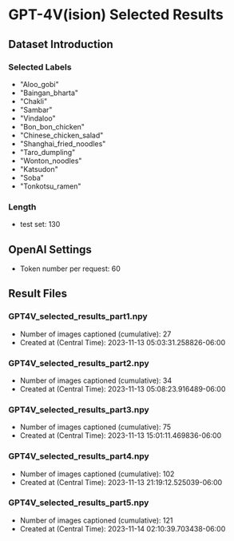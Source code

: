 # GPT-4V(ision) Selected Results
## Dataset Introduction
### Selected Labels
- "Aloo_gobi"
- "Baingan_bharta"
- "Chakli"
- "Sambar"
- "Vindaloo"
- "Bon_bon_chicken"
- "Chinese_chicken_salad"
- "Shanghai_fried_noodles"
- "Taro_dumpling"
- "Wonton_noodles"
- "Katsudon"
- "Soba"
- "Tonkotsu_ramen"
### Length
- test set: 130
## OpenAI Settings
- Token number per request: 60
## Result Files
### GPT4V_selected_results_part1.npy
- Number of images captioned (cumulative): 27
- Created at (Central Time): 2023-11-13 05:03:31.258826-06:00
### GPT4V_selected_results_part2.npy
- Number of images captioned (cumulative): 34
- Created at (Central Time): 2023-11-13 05:08:23.916489-06:00
### GPT4V_selected_results_part3.npy
- Number of images captioned (cumulative): 75
- Created at (Central Time): 2023-11-13 15:01:11.469836-06:00
### GPT4V_selected_results_part4.npy
- Number of images captioned (cumulative): 102
- Created at (Central Time): 2023-11-13 21:19:12.525039-06:00
### GPT4V_selected_results_part5.npy
- Number of images captioned (cumulative): 121
- Created at (Central Time): 2023-11-14 02:10:39.703438-06:00